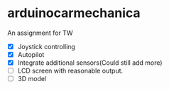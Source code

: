 # arduinocarmechanica

An assignment for TW


- [x] Joystick controlling
- [x] Autopilot
- [x] Integrate additional sensors(Could still add more)
- [ ] LCD screen with reasonable output.
- [ ] 3D model
